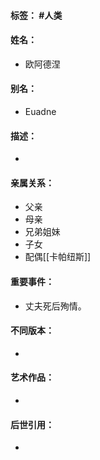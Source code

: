 #### 标签： #人类
#### 姓名：
- 欧阿德涅
#### 别名：
- Euadne
#### 描述：
- 
#### 亲属关系：
- 父亲
- 母亲
- 兄弟姐妹
- 子女
- 配偶[[卡帕纽斯]]
#### 重要事件：
- 丈夫死后殉情。
#### 不同版本：
- 
#### 艺术作品：
- 
#### 后世引用：
- 